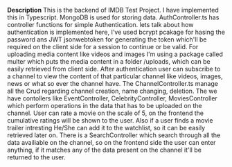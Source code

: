 **Description**
This is the backend of IMDB Test Project. I have implemented this in Typescript. MongoDB is used for storing data. AuthController.ts has controller functions for simple Authentication. lets talk about how authentication is implemented here, I've used bcrypt pcakage for hasing the password ans JWT jsonwebtoken for generating the token which'll be required on the client side for a session to continue or be valid.
For uploading media content like videos and images I'm using a package called multer which puts the media content in a folder /uploads, which can be easily retrieved from client side.
After authentication user can subscribe to a channel to view the content of that particular channel like videos, images, news or what so ever the channel have. The ChannelController.ts manage all the Crud regarding channel creation, name changing, deletion. The we have contollers like EventController, CelebrityController, MoviesController which perform operations in the data that has to be uploaded on the channel.
User can rate a movie on the scale of 5, on the frontend the cumulative ratings will be shown to the user. Also if a user finds a movie trailer intresting He/She can add it to the watchlist, so it can be easily retrieved later on. There is a SearchController which search through all the data availiable on the channel, so on the frontend side the user can enter anything, if it matches any of the data present on the channel it'll be returned to the user.
